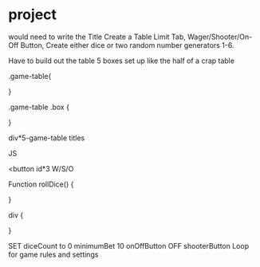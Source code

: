 # project

 would need to write the Title 
Create a Table Limit Tab, Wager/Shooter/On-Off Button,  Create either dice or two random number generators 1-6.

Have to build out the table 5 boxes set up like the half of a crap table

.game-table{

}

.game-table .box {

}

div*5-game-table titles

JS

<button id*3 W/S/O
<div id dice

Function rollDice() {

}

div {

}

SET diceCount to 0
minimumBet 10
onOffButton OFF
shooterButton
Loop for game rules and settings
